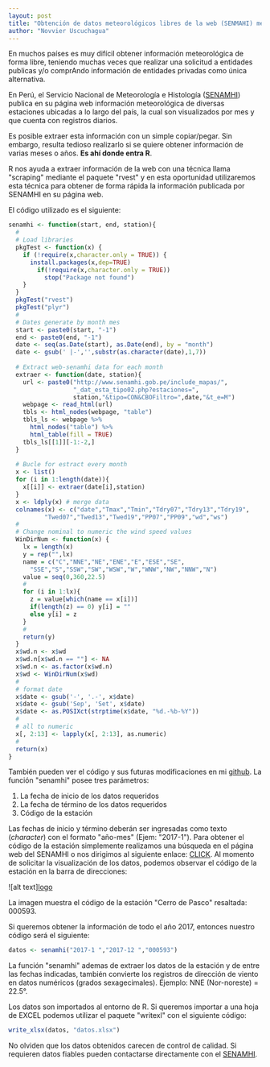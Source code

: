 ```yaml
---
layout: post
title: "Obtención de datos meteorológicos libres de la web (SENMAHI) mediante scraping con R"
author: "Novvier Uscuchagua"
---
```


En muchos países es muy difícil obtener información meteorológica de forma libre, teniendo muchas veces que realizar una solicitud a entidades publicas y/o comprAndo información de entidades privadas como única alternativa.

En Perú, el Servicio Nacional de Meteorología e Histología ([SENAMHI](http://www.senamhi.gob.pe/)) publica en su página web información meteorológica de diversas estaciones ubicadas a lo largo del país, la cual son visualizados por mes y que cuenta con registros diarios.

Es posible extraer esta información con un simple copiar/pegar. Sin embargo, resulta tedioso realizarlo si se quiere obtener información de varias meses o años. **Es ahí donde entra R**.

R nos ayuda a extraer información de la web con una técnica llama "scraping" mediante el paquete "rvest" y en esta oportunidad utilizaremos esta técnica para obtener de forma rápida la información publicada por SENAMHI en su página web.

El código utilizado es el siguiente:
```r
senamhi <- function(start, end, station){
  #
  # Load libraries
  pkgTest <- function(x) {
    if (!require(x,character.only = TRUE)) {
      install.packages(x,dep=TRUE)
        if(!require(x,character.only = TRUE))
          stop("Package not found")
    }
  }
  pkgTest("rvest")
  pkgTest("plyr")
  #
  # Dates generate by month mes
  start <- paste0(start, "-1")
  end <- paste0(end, "-1")
  date <- seq(as.Date(start), as.Date(end), by = "month")
  date <- gsub(' |-','',substr(as.character(date),1,7))
  
  # Extract web-senamhi data for each month
  extraer <- function(date, station){
    url <- paste0("http://www.senamhi.gob.pe/include_mapas/",
                  "_dat_esta_tipo02.php?estaciones=",
                  station,"&tipo=CON&CBOFiltro=",date,"&t_e=M")
    webpage <- read_html(url)
    tbls <- html_nodes(webpage, "table")
    tbls_ls <- webpage %>%
      html_nodes("table") %>%
      html_table(fill = TRUE)
    tbls_ls[[1]][-1:-2,]
  }
  
  # Bucle for estract every month 
  x <- list()
  for (i in 1:length(date)){
    x[[i]] <- extraer(date[i],station)
  }
  x <- ldply(x) # merge data
  colnames(x) <- c("date","Tmax","Tmin","Tdry07","Tdry13","Tdry19",
          "Twed07","Twed13","Twed19","PP07","PP09","wd","ws")
  #
  # Change nominal to numeric the wind speed values
  WinDirNum <- function(x) {
    lx = length(x)
    y = rep("",lx)
    name = c("C","NNE","NE","ENE","E","ESE","SE",
      "SSE","S","SSW","SW","WSW","W","WNW","NW","NNW","N")
    value = seq(0,360,22.5)
    #
    for (i in 1:lx){
      z = value[which(name == x[i])]
      if(length(z) == 0) y[i] = ""
      else y[i] = z 
    }
    #
    return(y)
  }
  x$wd.n <- x$wd
  x$wd.n[x$wd.n == ""] <- NA
  x$wd.n <- as.factor(x$wd.n)
  x$wd <- WinDirNum(x$wd)
  #
  # format date
  x$date <- gsub('-', '.-', x$date)
  x$date <- gsub('Sep', 'Set', x$date)
  x$date <- as.POSIXct(strptime(x$date, "%d.-%b-%Y"))
  #
  # all to numeric
  x[, 2:13] <- lapply(x[, 2:13], as.numeric)
  #
  return(x)
}
```
También pueden ver el código y sus futuras modificaciones en mi [github](https://github.com/novvier/ImportData).
La función "senamhi" posee tres parámetros:

1. La fecha de inicio de los datos requeridos
2. La fecha de término de los datos requeridos
3. Código de la estación

Las fechas de inicio y término deberán ser ingresadas como texto (_character_) con el formato "año-mes" (Ejem: "2017-1"). Para obtener el código de la estación simplemente realizamos una búsqueda en el página web del SENAMHI o nos dirigimos al siguiente enlace: [CLICK](http://senamhi.gob.pe/include_mapas/_map_data_hist.php). Al momento de solicitar la visualización de los datos, podemos observar el código de la estación en la barra de direcciones:

![alt text][logo](https://github.com/novvier/novvier.github.io/blob/master/img/data_senamhi.JPG)

La imagen muestra el código de la estación "Cerro de Pasco" resaltada: 000593.

Si queremos obtener la información de todo el año 2017, entonces nuestro código será el siguiente:

```r
datos <- senamhi("2017-1 ","2017-12 ","000593")
```
La función "senamhi" ademas de extraer los datos de la estación y de entre las fechas indicadas, también convierte los registros de dirección de viento en datos numéricos (grados sexagecimales). Ejemplo: NNE (Nor-noreste) = 22.5°.

Los datos son importados al entorno de R. Si queremos importar a una hoja de EXCEL podemos utilizar el paquete "writexl" con el siguiente código:

```r
write_xlsx(datos, "datos.xlsx")
```

No olviden que los datos obtenidos carecen de control de calidad. Si requieren datos fiables pueden contactarse directamente con el [SENAMHI](http://www.senamhi.gob.pe/).
